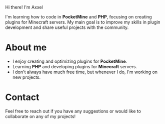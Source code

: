  Hi there! I'm Axxel 

I'm learning how to code in **PocketMine** and **PHP**, focusing on creating plugins for Minecraft servers. My main goal is to improve my skills in plugin development and share useful projects with the community.

# About me
-  I enjoy creating and optimizing plugins for **PocketMine**.
-  Learning **PHP** and developing plugins for **Minecraft** servers.
-  I don't always have much free time, but whenever I do, I'm working on new projects.

# Contact
Feel free to reach out if you have any suggestions or would like to collaborate on any of my projects!
